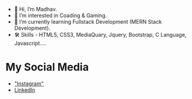 - 👋 Hi, I’m Madhav.
- 👀 I’m interested in Coading & Gaming.
- 🌱 I’m currently learning Fullstack Development (MERN Stack Development).
- 🛠 Skills - HTML5, CSS3, MediaQuary, Jquery, Bootstrap, C Language, Javascript....
# My Social Media
* ["Instagram"](https://www.instagram.com/ig_madhavrathod?igsh=MWpwZXpyNHpvOG45)
* [LinkedIn](https://www.linkedin.com/in/madhav-rathod-520a19137?utm_source=share&utm_campaign=share_via&utm_content=profile&utm_medium=android_app)



<!---
madhav8452/madhav8452 is a ✨ special ✨ repository because its `README.md` (this file) appears on your GitHub profile.
You can click the Preview link to take a look at your changes.
--->
